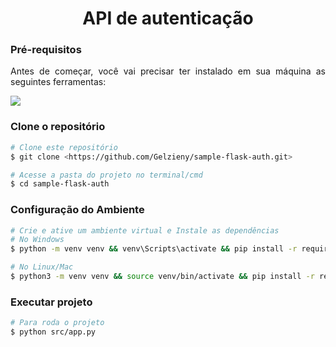 <strong><h1 align="center"> API de autenticação </h1></strong>


### Pré-requisitos

<p align="justify">Antes de começar, você vai precisar ter instalado em sua máquina as seguintes ferramentas:</p>

<a href="https://skillicons.dev">
  <img src="https://skillicons.dev/icons?i=git,vscode,python,postman" />
</a>

### Clone o repositório

````bash
# Clone este repositório
$ git clone <https://github.com/Gelzieny/sample-flask-auth.git>

# Acesse a pasta do projeto no terminal/cmd
$ cd sample-flask-auth

````

### Configuração do Ambiente

````bash
# Crie e ative um ambiente virtual e Instale as dependências
# No Windows
$ python -m venv venv && venv\Scripts\activate && pip install -r requirements.txt

# No Linux/Mac 
$ python3 -m venv venv && source venv/bin/activate && pip install -r requirements.txt

````

### Executar projeto

````bash
# Para roda o projeto
$ python src/app.py
````